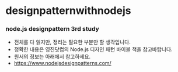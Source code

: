 # designpatternwithnodejs
### node.js designpattern 3rd study

- 전체를 다 읽지만, 정리는 필요한 부분만 할 생각입니다.
- 정확한 내용은 영진닷컴의 Node.js 디자인 패턴 바이블 책을 참고바랍니다.
- 원서의 정보는 아래에서 참고하세요.
- https://www.nodejsdesignpatterns.com/ 
